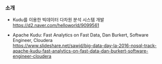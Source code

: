 ### 소개

* Kudu를 이용한 빅데이터 다차원 분석 시스템 개발 </br>
https://d2.naver.com/helloworld/9099561 </br>

* Apache Kudu: Fast Analytics on Fast Data, Dan Burkert, Software Engineer, Cloudera </br>
https://www.slideshare.net/sawjd/big-data-day-la-2016-nosql-track-apache-kudu-fast-analytics-on-fast-data-dan-burkert-software-engineer-cloudera</br>
